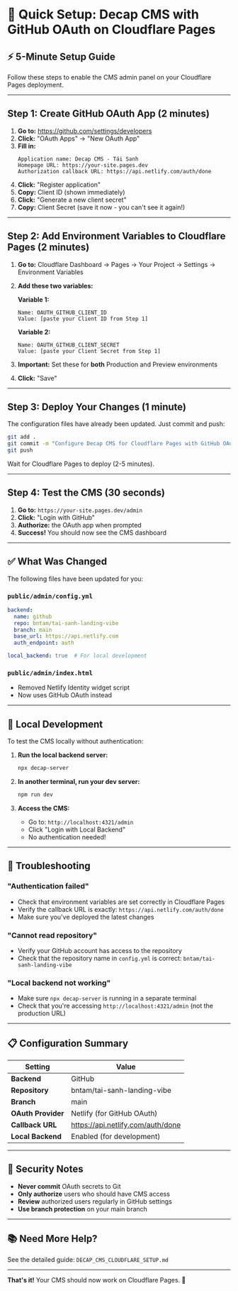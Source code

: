 # 🚀 Quick Setup: Decap CMS with GitHub OAuth on Cloudflare Pages

## ⚡ 5-Minute Setup Guide

Follow these steps to enable the CMS admin panel on your Cloudflare Pages deployment.

---

## Step 1: Create GitHub OAuth App (2 minutes)

1. **Go to:** https://github.com/settings/developers
2. **Click:** "OAuth Apps" → "New OAuth App"
3. **Fill in:**
   ```
   Application name: Decap CMS - Tái Sanh
   Homepage URL: https://your-site.pages.dev
   Authorization callback URL: https://api.netlify.com/auth/done
   ```
4. **Click:** "Register application"
5. **Copy:** Client ID (shown immediately)
6. **Click:** "Generate a new client secret"
7. **Copy:** Client Secret (save it now - you can't see it again!)

---

## Step 2: Add Environment Variables to Cloudflare Pages (2 minutes)

1. **Go to:** Cloudflare Dashboard → Pages → Your Project → Settings → Environment Variables
2. **Add these two variables:**
   
   **Variable 1:**
   ```
   Name: OAUTH_GITHUB_CLIENT_ID
   Value: [paste your Client ID from Step 1]
   ```
   
   **Variable 2:**
   ```
   Name: OAUTH_GITHUB_CLIENT_SECRET
   Value: [paste your Client Secret from Step 1]
   ```

3. **Important:** Set these for **both** Production and Preview environments
4. **Click:** "Save"

---

## Step 3: Deploy Your Changes (1 minute)

The configuration files have already been updated. Just commit and push:

```bash
git add .
git commit -m "Configure Decap CMS for Cloudflare Pages with GitHub OAuth"
git push
```

Wait for Cloudflare Pages to deploy (2-5 minutes).

---

## Step 4: Test the CMS (30 seconds)

1. **Go to:** `https://your-site.pages.dev/admin`
2. **Click:** "Login with GitHub"
3. **Authorize:** the OAuth app when prompted
4. **Success!** You should now see the CMS dashboard

---

## ✅ What Was Changed

The following files have been updated for you:

### `public/admin/config.yml`
```yaml
backend:
  name: github
  repo: bntam/tai-sanh-landing-vibe
  branch: main
  base_url: https://api.netlify.com
  auth_endpoint: auth

local_backend: true  # For local development
```

### `public/admin/index.html`
- Removed Netlify Identity widget script
- Now uses GitHub OAuth instead

---

## 🔧 Local Development

To test the CMS locally without authentication:

1. **Run the local backend server:**
   ```bash
   npx decap-server
   ```

2. **In another terminal, run your dev server:**
   ```bash
   npm run dev
   ```

3. **Access the CMS:**
   - Go to: `http://localhost:4321/admin`
   - Click "Login with Local Backend"
   - No authentication needed!

---

## 🐛 Troubleshooting

### "Authentication failed"
- Check that environment variables are set correctly in Cloudflare Pages
- Verify the callback URL is exactly: `https://api.netlify.com/auth/done`
- Make sure you've deployed the latest changes

### "Cannot read repository"
- Verify your GitHub account has access to the repository
- Check that the repository name in `config.yml` is correct: `bntam/tai-sanh-landing-vibe`

### "Local backend not working"
- Make sure `npx decap-server` is running in a separate terminal
- Check that you're accessing `http://localhost:4321/admin` (not the production URL)

---

## 📋 Configuration Summary

| Setting | Value |
|---------|-------|
| **Backend** | GitHub |
| **Repository** | bntam/tai-sanh-landing-vibe |
| **Branch** | main |
| **OAuth Provider** | Netlify (for GitHub OAuth) |
| **Callback URL** | https://api.netlify.com/auth/done |
| **Local Backend** | Enabled (for development) |

---

## 🔐 Security Notes

- **Never commit** OAuth secrets to Git
- **Only authorize** users who should have CMS access
- **Review** authorized users regularly in GitHub settings
- **Use branch protection** on your main branch

---

## 📚 Need More Help?

See the detailed guide: `DECAP_CMS_CLOUDFLARE_SETUP.md`

---

**That's it!** Your CMS should now work on Cloudflare Pages. 🎉

